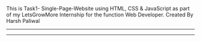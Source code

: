 This is Task1- Single-Page-Website using HTML, CSS & JavaScript as part of my LetsGrowMore Internship for the function Web Developer. 
Created By Harsh Paliwal

-----------------------------------------------------------------------------------------------------------------

-----------------------------------------------------------------------------------------------------------------

